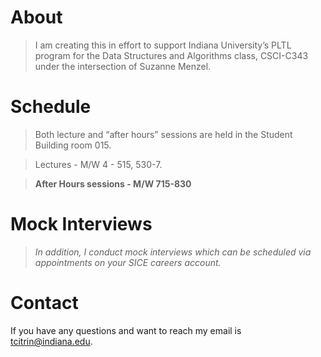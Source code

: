 
# About
>I am creating this in effort to support Indiana University’s PLTL program for the Data Structures and Algorithms class, CSCI-C343 under the intersection of Suzanne Menzel.


# Schedule

> Both lecture and “after hours” sessions are held in the Student Building room 015.

>Lectures - M/W 4 - 515, 530-7.

>**After Hours sessions - M/W 715-830**

# Mock Interviews

>*In addition, I conduct mock interviews which can be scheduled via appointments on your SICE careers account.*

# Contact

If you have any questions and want to reach my email is [tcitrin@indiana.edu](mailto:tcitrin@indiana.edu).

